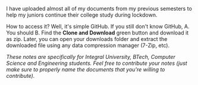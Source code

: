 I have uploaded almost all of my documents from my previous semesters to help my juniors continue their college study during lockdown.

How to access it?
Well, it's simple GitHub. If you still don't know GitHub, A. You should B. Find the <b>Clone and Download</b> green button and download it as zip. Later, you can open your downloads folder and extract the downloaded file using any data compression manager (7-Zip, etc).

<i>These notes are specifically for Integral University, BTech, Computer Science and Engineering students. Feel free to contribute your notes (just make sure to properly name the documents that you're willing to contribute).</i>
